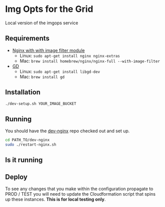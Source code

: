 # Img Opts for the Grid
Local version of the imgops service

## Requirements
* [Nginx with with image filter module](http://nginx.org/en/docs/http/ngx_http_image_filter_module.html)
  * Linux: `sudo apt-get install nginx nginx-extras`
  * Mac: `brew install homebrew/nginx/nginx-full --with-image-filter`
* [GD](http://libgd.github.io/)
  * Linux: `sudo apt-get install libgd-dev`
  * Mac:  `brew install gd`

## Installation
``` Bash
./dev-setup.sh YOUR_IMAGE_BUCKET
```

## Running
You should have the [dev-nginx](https://github.com/guardian/dev-nginx) repo checked out and set up.
``` Bash
cd PATH_TO/dev-nginx
sudo ./restart-nginx.sh
```

## Is it running

[](http://localhost:9008/_)

## Deploy
To see any changes that you make within the configuration propagate to
PROD / TEST you will need to update the Cloudformation script that spins up these
instances. __This is for local testing only__.
